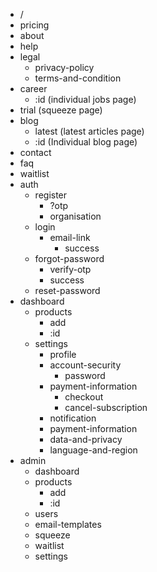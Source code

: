 - /
- pricing
- about
- help
- legal
  - privacy-policy
  - terms-and-condition
- career
  - :id (individual jobs page)
- trial (squeeze page)
- blog
  - latest (latest articles page)
  - :id (Individual blog page)
- contact
- faq
- waitlist
- auth
  - register
    - ?otp
    - organisation
  - login
    - email-link
      - success
  - forgot-password
    - verify-otp
    - success
  - reset-password
- dashboard
  - products
    - add
    - :id
  - settings
    - profile
    - account-security
      - password
    - payment-information
      - checkout
      - cancel-subscription
    - notification
    - payment-information
    - data-and-privacy
    - language-and-region
- admin
  - dashboard
  - products
    - add
    - :id
  - users
  - email-templates
  - squeeze
  - waitlist
  - settings
